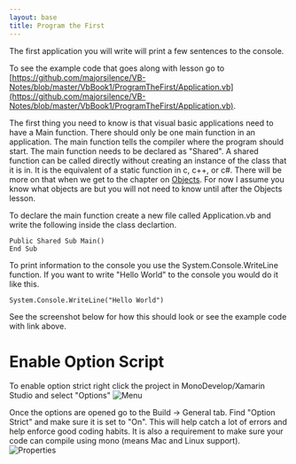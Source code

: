 ```yaml
---
layout: base
title: Program the First
---
```


The first application you will write will print a few sentences to the console.

To see the example code that goes along with lesson go to [https://github.com/majorsilence/VB-Notes/blob/master/VbBook1/ProgramTheFirst/Application.vb](https://github.com/majorsilence/VB-Notes/blob/master/VbBook1/ProgramTheFirst/Application.vb).

The first thing you need to know is that visual basic applications need to have a Main function.  There should only be one main function in an application.  The main function tells the compiler where the program should start.  The main function needs to be declared as "Shared".  A shared function can be called directly without creating an instance of the class that it is in.   It is the equivalent of a static function in c, c++, or c#. There will be more on that when we get to the chapter on [Objects](https://github.com/majorsilence/VB-Notes/wiki/Objects).  For now I assume you know what objects are but you will not need to know until after the Objects lesson.

To declare the main function create a new file called Application.vb and write the following inside the class declartion.
```vb.net
Public Shared Sub Main()
End Sub
```

To print information to the console you use the System.Console.WriteLine function.  If you want to write "Hello World" to the console you would do it like this.
```vb.net
System.Console.WriteLine("Hello World")
```

See the screenshot below for how this should look or see the example code with link above.


# Enable Option Script
To enable option strict right click the project in MonoDevelop/Xamarin Studio and select "Options"
![Menu](Chapter001-Application-001.png)

Once the options are opened go to the Build -> General tab.  Find "Option Strict" and make sure it is set to "On".  This will help catch a lot of errors and help enforce good coding habits.  It is also a requirement to make sure your code can compile using mono (means Mac and Linux support).
![Properties](Chapter001-Application-002.png)
